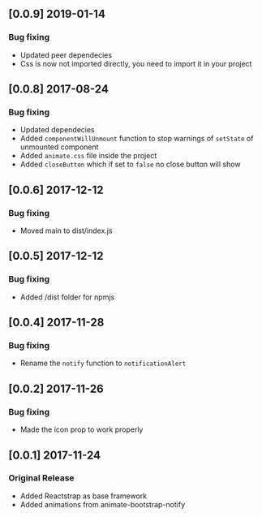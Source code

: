 ## [0.0.9] 2019-01-14
### Bug fixing
- Updated peer dependecies
- Css is now not imported directly, you need to import it in your project

## [0.0.8] 2017-08-24
### Bug fixing
- Updated dependecies
- Added `componentWillUnmount` function to stop warnings of `setState` of unmounted component
- Added `animate.css` file inside the project
- Added `closeButton` which if set to `false` no close button will show

## [0.0.6] 2017-12-12
### Bug fixing
- Moved main to dist/index.js

## [0.0.5] 2017-12-12
### Bug fixing
- Added /dist folder for npmjs

## [0.0.4] 2017-11-28
### Bug fixing
- Rename the `notify` function to `notificationAlert`

## [0.0.2] 2017-11-26
### Bug fixing
- Made the icon prop to work properly

## [0.0.1] 2017-11-24
### Original Release
- Added Reactstrap as base framework
- Added animations from animate-bootstrap-notify
